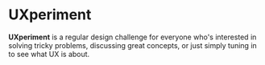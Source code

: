# UXperiment
**UXperiment** is a regular design challenge for everyone who's interested in solving tricky problems, discussing great concepts, or just simply tuning in to see what UX is about.
